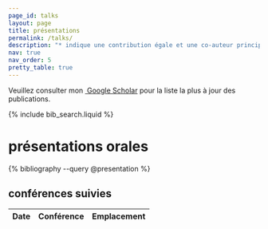 ```yaml
---
page_id: talks
layout: page
title: présentations
permalink: /talks/
description: "* indique une contribution égale et une co-auteur principal."
nav: true
nav_order: 5
pretty_table: true
---
```

<p>Veuillez consulter mon <a href="https://scholar.google.fr/citations?user=g53kVKwAAAAJ&hl=fr&oi=sra" target="_blank" rel="noopener noreferrer"><i class="ai ai-google-scholar"></i>&nbsp;Google Scholar</a> pour la liste la plus à jour des publications.
</p>

<!-- Bibsearch Feature -->
{% include bib_search.liquid %}

<div class="publications">
    
<h1>présentations orales</h1>
{% bibliography --query @presentation %}
</div>

<h2>conférences suivies</h2>

<div class="conférences">

<div class="table-responsive table-borderless">
<table class="table-borderless" id="table" data-toggle="table" data-url="{{ 'assets/json/table_data.json' | relative_url }}">
  <thead>
    <tr>
      <th data-field="date">Date</th>
      <th data-field="conference">Conférence</th>
      <th data-field="location">Emplacement</th>
    </tr>
  </thead>
</table>
</div>

